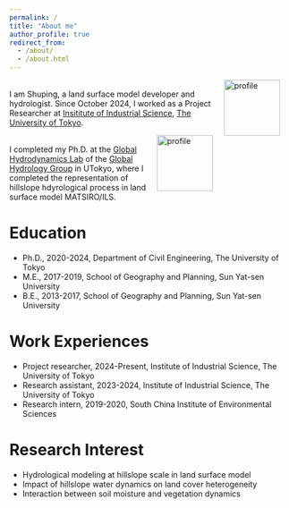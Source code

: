 ```yaml
---
permalink: /
title: "About me"
author_profile: true
redirect_from: 
  - /about/
  - /about.html
---
```

<img src="{{ site.url }}{{ site.baseurl }}/images/IIS_logo_github.png" alt="profile" style="width: 100px; float: right; margin-left: 00px; margin-right: 20px; margin-bottom: 20px" /> <br>
I am Shuping, a land surface model developer and hydrologist. Since October 2024, I worked as a Project Researcher at [Insititute of Industrial Science](https://www.iis.u-tokyo.ac.jp/en/), [The University of Tokyo](https://www.u-tokyo.ac.jp/en/index.html).

<img src="{{ site.url }}{{ site.baseurl }}/images/UTokyo_logo2.png" alt="profile" style="width: 100px; float: right; margin-left: 00px; margin-right: 20px; margin-bottom: 20px" /> <br>
I completed my Ph.D. at the [Global Hydrodynamics Lab](https://global-hydrodynamics.github.io/) of the [Global Hydrology Group](https://hydro.iis.u-tokyo.ac.jp/index_en.html) in UTokyo, where I completed the representation of hillslope hdyrological process in land surface model MATSIRO/ILS.


Education
======
- Ph.D., 2020-2024, Department of Civil Engineering, The University of Tokyo
- M.E., 2017-2019, School of Geography and Planning, Sun Yat-sen University
- B.E., 2013-2017, School of Geography and Planning, Sun Yat-sen University

Work Experiences
======
- Project researcher, 2024-Present, Institute of Industrial Science, The University of Tokyo
- Research assistant, 2023-2024, Institute of Industrial Science, The University of Tokyo
- Research intern, 2019-2020, South China Institute of Environmental Sciences

Research Interest
======
- Hydrological modeling at hillslope scale in land surface model
- Impact of hillslope water dynamics on land cover heterogeneity
- Interaction between soil moisture and vegetation dynamics
